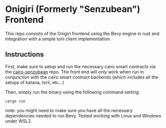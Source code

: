 # Onigiri (Formerly "Senzubean") Frontend

This repo consists of the Onigiri frontend using the Bevy engine in rust and integration with a simple torii client implementation.

## Instructions

First, make sure to setup and run the necessary cairo smart contracts via the [cairo-senzubean](https://github.com/elton-cs/cairo-senzubean) repo. The front end will only work when run in conjunction with the cairo smart contract backends (which includes all the setups of katana, torii, etc...)

Then, simply run the binary using the following command setting: 
```
cargo run
```

note: you might need to make sure you have all the necessary dependencies needed to run Bevy. Tested working with Linux and Windows under WSL2.